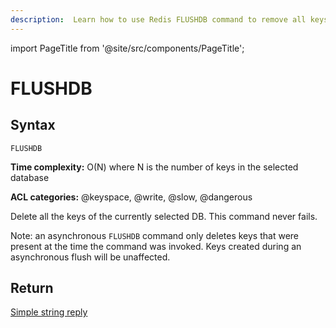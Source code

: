 ```yaml
---
description:  Learn how to use Redis FLUSHDB command to remove all keys from the current database.
---
```


import PageTitle from '@site/src/components/PageTitle';

# FLUSHDB

<PageTitle title="Redis FLUSHDB Command (Documentation) | Dragonfly" />

## Syntax

    FLUSHDB

**Time complexity:** O(N) where N is the number of keys in the selected database

**ACL categories:** @keyspace, @write, @slow, @dangerous

Delete all the keys of the currently selected DB.
This command never fails.

Note: an asynchronous `FLUSHDB` command only deletes keys that were present at the time the command was invoked. Keys created during an asynchronous flush will be unaffected.

## Return

[Simple string reply](https://redis.io/docs/reference/protocol-spec/#simple-strings)
